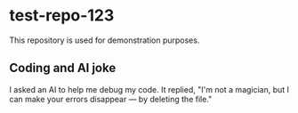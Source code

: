 # test-repo-123

This repository is used for demonstration purposes.

## Coding and AI joke

I asked an AI to help me debug my code.
It replied, "I'm not a magician, but I can make your errors disappear — by deleting the file."

